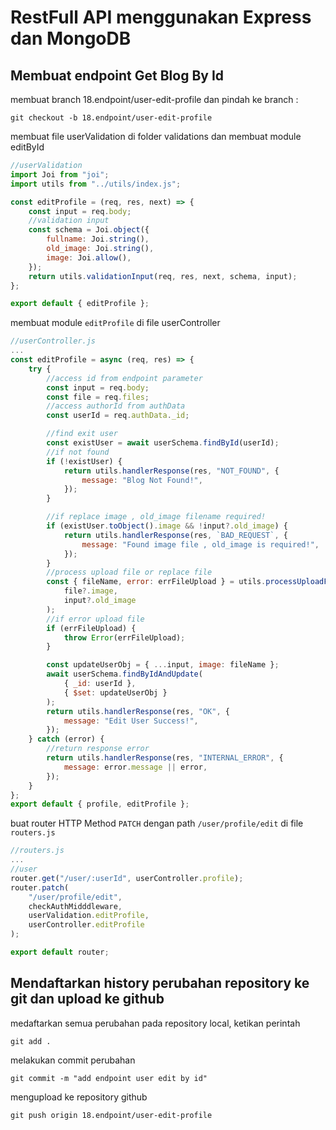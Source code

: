 # RestFull API menggunakan Express dan MongoDB

## Membuat endpoint Get Blog By Id

membuat branch 18.endpoint/user-edit-profile dan pindah ke branch :

```console
git checkout -b 18.endpoint/user-edit-profile
```

membuat file userValidation di folder validations dan membuat module editById

```js
//userValidation
import Joi from "joi";
import utils from "../utils/index.js";

const editProfile = (req, res, next) => {
    const input = req.body;
    //validation input
    const schema = Joi.object({
        fullname: Joi.string(),
        old_image: Joi.string(),
        image: Joi.allow(),
    });
    return utils.validationInput(req, res, next, schema, input);
};

export default { editProfile };
```

membuat module `editProfile` di file userController

```js
//userController.js
...
const editProfile = async (req, res) => {
    try {
        //access id from endpoint parameter
        const input = req.body;
        const file = req.files;
        //access authorId from authData
        const userId = req.authData._id;

        //find exit user
        const existUser = await userSchema.findById(userId);
        //if not found
        if (!existUser) {
            return utils.handlerResponse(res, "NOT_FOUND", {
                message: "Blog Not Found!",
            });
        }

        //if replace image , old_image filename required!
        if (existUser.toObject().image && !input?.old_image) {
            return utils.handlerResponse(res, `BAD_REQUEST`, {
                message: "Found image file , old_image is required!",
            });
        }
        //process upload file or replace file
        const { fileName, error: errFileUpload } = utils.processUploadFile(
            file?.image,
            input?.old_image
        );
        //if error upload file
        if (errFileUpload) {
            throw Error(errFileUpload);
        }

        const updateUserObj = { ...input, image: fileName };
        await userSchema.findByIdAndUpdate(
            { _id: userId },
            { $set: updateUserObj }
        );
        return utils.handlerResponse(res, "OK", {
            message: "Edit User Success!",
        });
    } catch (error) {
        //return response error
        return utils.handlerResponse(res, "INTERNAL_ERROR", {
            message: error.message || error,
        });
    }
};
export default { profile, editProfile };
```

buat router HTTP Method `PATCH` dengan path `/user/profile/edit` di file `routers.js`

```js
//routers.js
...
//user
router.get("/user/:userId", userController.profile);
router.patch(
    "/user/profile/edit",
    checkAuthMidddleware,
    userValidation.editProfile,
    userController.editProfile
);

export default router;

```

## Mendaftarkan history perubahan repository ke git dan upload ke github

medaftarkan semua perubahan pada repository local, ketikan perintah

```console
git add .
```

melakukan commit perubahan

```console
git commit -m "add endpoint user edit by id"
```

mengupload ke repository github

```console
git push origin 18.endpoint/user-edit-profile
```
